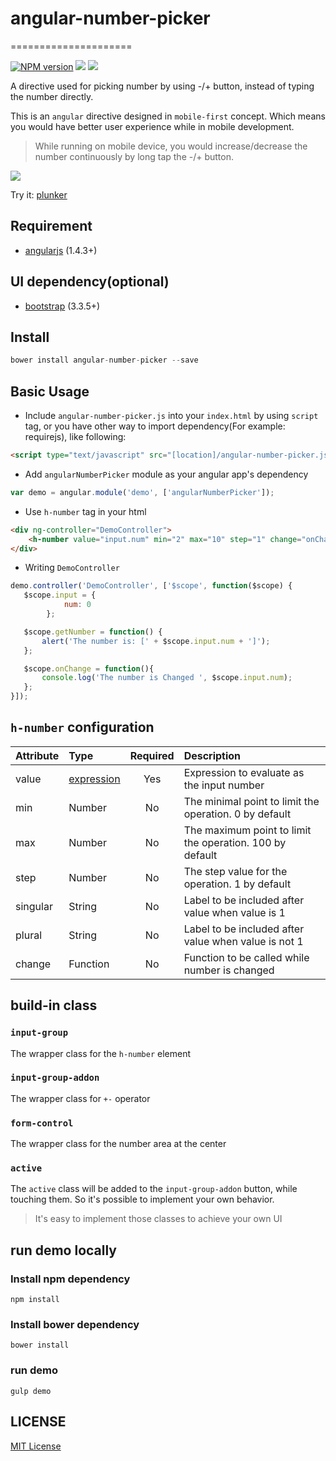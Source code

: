 # angular-number-picker #
=====================

[![NPM version][npm-image]][npm-url]
![][david-url]
![](http://img.shields.io/badge/bower_module-v1.2.2-green.svg?style=flat)


A directive used for picking number by using -/+ button, instead of typing the number directly.

This is an `angular` directive designed in `mobile-first` concept. Which means you would have better user experience while in mobile development.

> While running on mobile device, you would increase/decrease the number continuously by long tap the -/+ button.

![](https://raw.githubusercontent.com/leftstick/angular-number-picker/master/docs/img/demo.png)

Try it: [plunker](http://plnkr.co/edit/Aww1cb785mZIPqNHgZ4v?p=preview)


## Requirement ##

- [angularjs](http://angularjs.org/) (1.4.3+)

## UI dependency(optional) ##

- [bootstrap](http://getbootstrap.com) (3.3.5+)

## Install ##

```JavaScript
bower install angular-number-picker --save
```
## Basic Usage ##

- Include `angular-number-picker.js` into your `index.html` by using `script` tag, or you have other way to import dependency(For example: requirejs), like following:
```HTML
<script type="text/javascript" src="[location]/angular-number-picker.js"></script>
```
- Add `angularNumberPicker` module as your angular app's dependency
```JavaScript
var demo = angular.module('demo', ['angularNumberPicker']);
```
- Use `h-number` tag in your html
```HTML
<div ng-controller="DemoController">
    <h-number value="input.num" min="2" max="10" step="1" change="onChanged()"></h-number>
</div>
```
- Writing `DemoController`
```JavaScript
demo.controller('DemoController', ['$scope', function($scope) {
   $scope.input = {
            num: 0
        };

   $scope.getNumber = function() {
       alert('The number is: [' + $scope.input.num + ']');
   };

   $scope.onChange = function(){
       console.log('The number is Changed ', $scope.input.num);
   };
}]);
```

## `h-number` configuration ##

| Attribute        | Type           | Required  | Description |
| :------------- |:-------------| :-----:| :-----|
| value | [expression] | Yes | Expression to evaluate as the input number |
| min | Number | No | The minimal point to limit the operation. 0 by default |
| max | Number | No | The maximum point to limit the operation. 100 by default |
| step | Number | No | The step value for the operation. 1 by default|
| singular | String | No | Label to be included after value when value is 1|
| plural | String | No | Label to be included after value when value is not 1|
| change | Function | No | Function to be called while number is changed|

## build-in class ##

### `input-group` ###

The wrapper class for the `h-number` element

### `input-group-addon` ###

The wrapper class for `+-` operator

### `form-control` ###

The wrapper class for the number area at the center

### `active` ###

The `active` class will be added to the `input-group-addon` button, while touching them. So it's possible to implement your own behavior.


> It's easy to implement those classes to achieve your own UI


## run demo locally ##

### Install npm dependency ###
```Shell
npm install
```

### Install bower dependency ###
```Shell
bower install
```

### run demo ###
```Shell
gulp demo
```


## LICENSE ##

[MIT License](https://raw.githubusercontent.com/leftstick/angular-number-picker/master/LICENSE)

[expression]: https://docs.angularjs.org/guide/expression
[npm-url]: https://npmjs.org/package/angular-number-picker
[npm-image]: https://badge.fury.io/js/angular-number-picker.png
[david-url]: https://david-dm.org/leftstick/angular-number-picker.png
